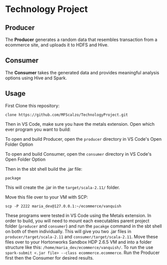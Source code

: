 # Technology Project


## __Producer__

The __Producer__ generates a random data that resembles transaction from a ecommerce site, and uploads it to HDFS and Hive.

## __Consumer__

The __Consumer__ takes the generated data and provides meaningful analysis options using Hive and Spark.

## Usage

First Clone this repository:

    clone https://github.com/MFScalzo/TechnologyProject.git

Then in VS Code, make sure you have the metals extension. Open which ever program you want to build:

To open and build Producer, open the `producer` directory in VS Code's Open Folder Option

To open and build Consumer, open the `consumer` directory in VS Code's Open Folder Option

Then in the sbt shell build the .jar file:

    package
    
This will create the .jar in the `target/scala-2.11/` folder.

Move this file over to your VM with SCP:

    scp -P 2222 maria_dev@127.0.0.1:~/ecommerce/vanquish

These programs were tested in VS Code using the Metals extension. In order to build, you will need to mount each executables parent project folder (`producer` and `consumer`) and run the `pacakge` command in the sbt shell on both of them individually. This will give you two .jar files in `producer/target/scala-2.11` and `consumer/target/scala-2.11`. Move these files over to your Hortonworks Sandbox HDP 2.6.5 VM and into a folder structure like this: `/home/maria_dev/ecommerce/vanquish/`. To run the use `spark-submit <.jar file> --class ecommerce.ecommerce`. Run the Producer first then the Consumer for desired results.